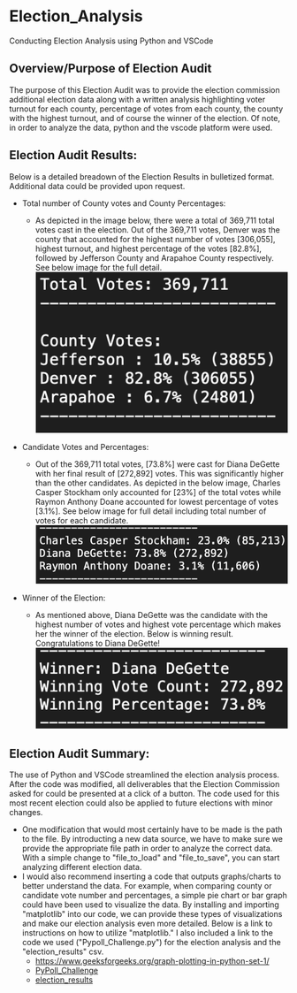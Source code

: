 # Election_Analysis
Conducting Election Analysis using Python and VSCode

## Overview/Purpose of Election Audit

The purpose of this Election Audit was to provide the election commission additional election data along with a written analysis highlighting voter turnout for each county, percentage of votes from each county, the county with the highest turnout, and of course the winner of the election. Of note, in order to analyze the data, python and the vscode platform were used.

## Election Audit Results: 
Below is a detailed breadown of the Election Results in bulletized format. Additional data could be provided upon request.  

* Total number of County votes and County Percentages:
  * As depicted in the image below, there were a total of 369,711 total votes cast in the election. Out of the 369,711 votes, Denver was the county that accounted for the highest number of votes [306,055], highest turnout, and highest percentage of the votes [82.8%], followed by Jefferson County and Arapahoe County respectively. See below image for the full detail. 
![Total_Votes_County_Votes2](Resources/Total_Votes_County_Votes2.png)

* Candidate Votes and Percentages:
  * Out of the 369,711 total votes, [73.8%] were cast for Diana DeGette with her final result of [272,892] votes. This was significantly higher than the other candidates. As depicted in the below image, Charles Casper Stockham only accounted for [23%] of the total votes while Raymon Anthony Doane accounted for lowest percentage of votes [3.1%]. See below image for full detail including total number of votes for each candidate.  
![Candidate_percentage_votes2](Resources/Candidate_percentage_votes2.png)

* Winner of the Election:
  * As mentioned above, Diana DeGette was the candidate with the highest number of votes and highest vote percentage which makes her the winner of the election. Below is winning result. Congratulations to Diana DeGette!
![Winner_of_Election2](Resources/Winner_of_Election2.png)

## Election Audit Summary:
The use of Python and VSCode streamlined the election analysis process. After the code was modified, all deliverables that the Election Commission asked for could be presented at a click of a button. The code used for this most recent election could also be applied to future elections with minor changes. 
* One modification that would most certainly have to be made is the path to the file. By introducting a new data source, we have to make sure we provide the appropriate file path in order to analyze the correct data. With a simple change to "file_to_load" and "file_to_save", you can start analyzing different election data. 
* I would also recommend inserting a code that outputs graphs/charts to better understand the data. For example, when comparing county or candidate vote number and percentages, a simple pie chart or bar graph could have been used to visualize the data. By installing and importing "matplotlib" into our code, we can provide these types of visualizations and make our election analysis even more detailed. Below is a link to instructions on how to utilize "matplotlib." I also included a link to the code we used ("Pypoll_Challenge.py") for the election analysis and the "election_results" csv.
  * https://www.geeksforgeeks.org/graph-plotting-in-python-set-1/
  * [PyPoll_Challenge](PyPoll_Challenge.py)
  * [election_results](Resources/election_results.csv)

